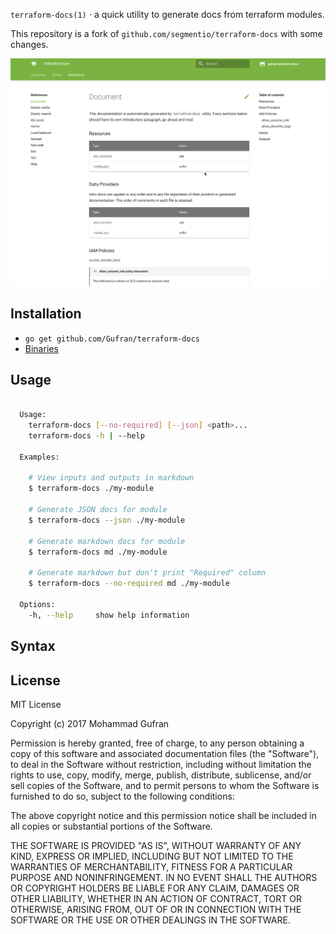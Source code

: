 
  `terraform-docs(1)` &sdot; a quick utility to generate docs from terraform modules.

This repository is a fork of `github.com/segmentio/terraform-docs` with some changes.

![Terraform docs](docs.gif)

## Installation

  - `go get github.com/Gufran/terraform-docs`
  - [Binaries](https://github.com/Gufran/terraform-docs/releases)

## Usage

```bash

  Usage:
    terraform-docs [--no-required] [--json] <path>...
    terraform-docs -h | --help

  Examples:

    # View inputs and outputs in markdown
    $ terraform-docs ./my-module

    # Generate JSON docs for module
    $ terraform-docs --json ./my-module

    # Generate markdown docs for module
    $ terraform-docs md ./my-module

    # Generate markdown but don't print "Required" column
    $ terraform-docs --no-required md ./my-module

  Options:
    -h, --help     show help information

```

## Syntax



[ex]: ./_example/main.tf


## License

MIT License

Copyright (c) 2017 Mohammad Gufran

Permission is hereby granted, free of charge, to any person obtaining a copy
of this software and associated documentation files (the "Software"), to deal
in the Software without restriction, including without limitation the rights
to use, copy, modify, merge, publish, distribute, sublicense, and/or sell
copies of the Software, and to permit persons to whom the Software is
furnished to do so, subject to the following conditions:

The above copyright notice and this permission notice shall be included in all
copies or substantial portions of the Software.

THE SOFTWARE IS PROVIDED "AS IS", WITHOUT WARRANTY OF ANY KIND, EXPRESS OR
IMPLIED, INCLUDING BUT NOT LIMITED TO THE WARRANTIES OF MERCHANTABILITY,
FITNESS FOR A PARTICULAR PURPOSE AND NONINFRINGEMENT. IN NO EVENT SHALL THE
AUTHORS OR COPYRIGHT HOLDERS BE LIABLE FOR ANY CLAIM, DAMAGES OR OTHER
LIABILITY, WHETHER IN AN ACTION OF CONTRACT, TORT OR OTHERWISE, ARISING FROM,
OUT OF OR IN CONNECTION WITH THE SOFTWARE OR THE USE OR OTHER DEALINGS IN THE
SOFTWARE.
